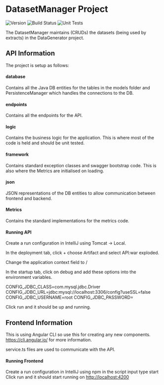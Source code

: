 # DatasetManager Project
![Version](https://s3.eu-west-2.amazonaws.com/endeavour-codebuild/badges/skeleton/version.svg)
![Build Status](https://s3.eu-west-2.amazonaws.com/endeavour-codebuild/badges/skeleton/build.svg)
![Unit Tests](https://s3.eu-west-2.amazonaws.com/endeavour-codebuild/badges/skeleton/unit-test.svg)

The DatasetManager maintains (CRUDs) the datasets (being used by extracts) in the DataGenerator project.

## API Information  
The project is setup as follows:

#### database  
Contains all the Java DB entities for the tables in the models folder and PersistenceManager which handles the connections to the DB.
 
#### endpoints  
Contains all the endpoints for the API.

#### logic
Contains the business logic for the application. This is where most of the code is held and should be unit tested.

#### framework
Contains standard exception classes and swagger bootstrap code. This is also where the Metrics are initialised on loading.

#### json
JSON representations of the DB entities to allow communication between frontend and backend.

#### Metrics 
Contains the standard implementations for the metrics code.

#### Running API
Create a run configuration in IntelliJ using Tomcat -> Local.
  
In the deployment tab, click + choose Artifact and select API:war exploded.

Change the application context field to /

In the startup tab, click on debug and add these options into the environment variables. 

CONFIG_JDBC_CLASS=com.mysql.jdbc.Driver
CONFIG_JDBC_URL=jdbc:mysql://localhost:3306/config?useSSL=false
CONFIG_JDBC_USERNAME=root
CONFIG_JDBC_PASSWORD=<password>

Click run and it should be up and running.

## Frontend Information
This is using Angular CLI so use this for creating any new components.  https://cli.angular.io/ for more information.

service.ts files are used to communicate with the API.

#### Running Frontend 
Create a run configuration in IntelliJ using npm
in the script input type start
Click run and it should start running on [http://localhost:4200](http://localhost:4200/)

